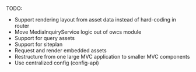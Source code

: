 TODO:

  - Support rendering layout from asset data instead of hard-coding in router
  - Move MediaInquiryService logic out of owcs module
  - Support for query assets
  - Support for siteplan
  - Request and render embedded assets
  - Restructure from one large MVC application to smaller MVC components
  - Use centralized config (config-api)
